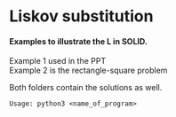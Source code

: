 # Liskov substitution
#### Examples to illustrate the L in SOLID.

Example 1 used in the PPT
<br>
Example 2 is the rectangle-square problem

Both folders contain the solutions as well.
~~~
Usage: python3 <name_of_program>
~~~

